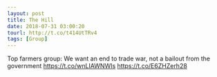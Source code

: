 ```yaml
---
layout: post
title: The Hill
date: 2018-07-31 03:00:20
tourl: http://t.co/t414UtTRv4
tags: [Group]
---
```

Top farmers group: We want an end to trade war, not a bailout from the government https://t.co/wnLIAWNWIs https://t.co/E6ZHZerh28